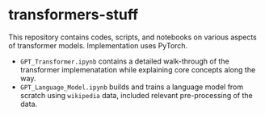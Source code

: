 # transformers-stuff
This repository contains codes, scripts, and notebooks on various aspects of transformer models. Implementation uses PyTorch. 

- `GPT_Transformer.ipynb` contains a detailed walk-through of the transformer implemenatation while explaining core concepts along the way. 
- `GPT_Language_Model.ipynb` builds and trains a language model from scratch using `wikipedia` data, included relevant pre-processing of the data. 
